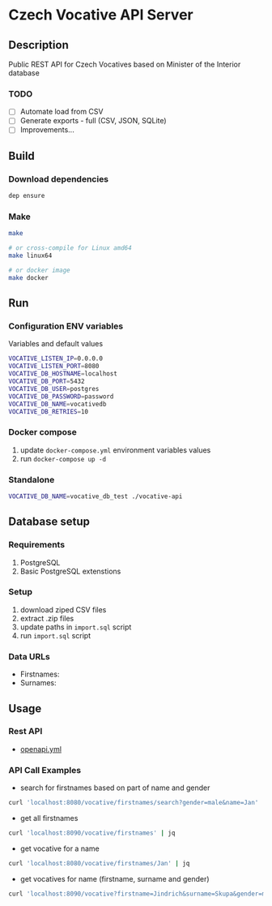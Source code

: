 # Czech Vocative API Server

## Description

Public REST API for Czech Vocatives based on Minister of the Interior database

### TODO

* [ ] Automate load from CSV
* [ ] Generate exports - full (CSV, JSON, SQLite)
* [ ] Improvements...

## Build

### Download dependencies

```bash
dep ensure
```

### Make

```bash
make

# or cross-compile for Linux amd64
make linux64

# or docker image
make docker
```

## Run

### Configuration ENV variables

Variables and default values

```bash
VOCATIVE_LISTEN_IP=0.0.0.0
VOCATIVE_LISTEN_PORT=8080
VOCATIVE_DB_HOSTNAME=localhost
VOCATIVE_DB_PORT=5432
VOCATIVE_DB_USER=postgres
VOCATIVE_DB_PASSWORD=password
VOCATIVE_DB_NAME=vocativedb
VOCATIVE_DB_RETRIES=10
```

### Docker compose

1. update `docker-compose.yml` environment variables values
2. run `docker-compose up -d`

### Standalone

```bash
VOCATIVE_DB_NAME=vocative_db_test ./vocative-api
```

## Database setup

### Requirements

1. PostgreSQL
2. Basic PostgreSQL extenstions

### Setup

1. download ziped CSV files
2. extract .zip files
3. update paths in `import.sql` script
4. run `import.sql` script

### Data URLs

* Firstnames:
* Surnames:

## Usage

### Rest API

* [openapi.yml](./openapi.yml)

### API Call Examples

* search for firstnames based on part of name and gender

```bash
curl 'localhost:8080/vocative/firstnames/search?gender=male&name=Jan' | jq
```

* get all firstnames

```bash
curl 'localhost:8090/vocative/firstnames' | jq
```

* get vocative for a name

```bash
curl 'localhost:8080/vocative/firstnames/Jan' | jq
```

* get vocatives for name (firstname, surname and gender)

```bash
curl 'localhost:8090/vocative?firstname=Jindrich&surname=Skupa&gender=male&limit=2' | jq
```
